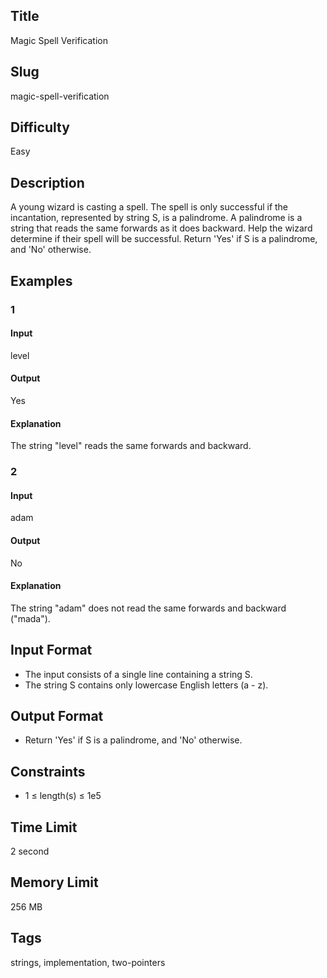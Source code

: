 ## Title

Magic Spell Verification

## Slug

magic-spell-verification

## Difficulty

Easy

## Description

A young wizard is casting a spell. The spell is only successful if the incantation, represented by string S, is a palindrome. A palindrome is a string that reads the same forwards as it does backward. Help the wizard determine if their spell will be successful. Return 'Yes' if S is a palindrome, and 'No' otherwise.

## Examples

### 1

#### Input

level

#### Output

Yes

#### Explanation

The string "level" reads the same forwards and backward.
    
### 2

#### Input

adam

#### Output

No

#### Explanation

The string "adam" does not read the same forwards and backward ("mada").  

## Input Format  

- The input consists of a single line containing a string S.
- The string S contains only lowercase English letters (a - z).

## Output Format  

- Return 'Yes' if S is a palindrome, and 'No' otherwise.
  

## Constraints  

- 1 ≤ length(s) ≤ 1e5

## Time Limit

2 second

## Memory Limit

256 MB

## Tags

strings, implementation, two-pointers